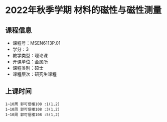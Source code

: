 # 2022年秋季学期 材料的磁性与磁性测量 






## 课程信息

- 课程号：MSEN6113P.01
- 学分：3
- 教学类型：理论课
- 开课单位：金属所
- 课程类别：硕士
- 课程层次：研究生课程

## 上课时间

```
1~10周 郭可信楼108 :1(1,2)
1~10周 郭可信楼108 :3(1,2)
1~10周 郭可信楼108 :5(1,2)
```

